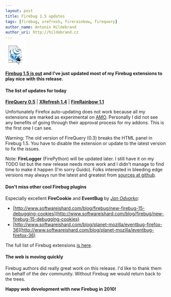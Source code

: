 ```yaml
---
layout: post
title: Firebug 1.5 updates
tags: [firebug, xrefresh, firerainbow, firequery]
author_name: Antonin Hildebrand
author_uri: http://hildebrand.cz
---
```


<img src="/shared/img/icons/firequery-64.png" class="intro-icon"/>

**[Firebug 1.5 is out](http://blog.getfirebug.com/2010/01/19/please-update-firebug-extensions-with-1-5-0) and I've just updated most of my Firebug extensions to play nice with this release.**

#### The list of updates for today

**[FireQuery 0.5](http://firequery.binaryage.com)** | **[XRefresh 1.4](http://xrefresh.binaryage.com)** | **[FireRainbow 1.1](http://firerainbow.binaryage.com)**

Unfortunately Firefox auto-updating does not work because all my extensions are marked as experimental on <a href="https://addons.mozilla.org/en-US/firefox/users/info/50466">AMO</a>. Personally I did not see any benefits 
of going through their approval process for my addons. This is the first one I can see.

Warning: The old version of FireQuery (0.3) breaks the HTML panel in Firebug 1.5. You have to disable the extension or update to the latest version to fix the issues.

Note: **FireLogger** (FirePython) will be updated later. I still have it on my TODO list but the new release needs more work and I didn't manage to find time to make it happen (I'm sorry Guido). Folks interested in bleeding edge versions may always run the latest and greatest from [sources at github](http://github.com/binaryage/firelogger).

#### Don't miss other cool Firebug plugins

Especially excellent **FireCookie** and **EventBug** by *[Jan Odvarko](http://www.softwareishard.com)*:

* [http://www.softwareishard.com/blog/firebug/new-firebug-15-debugging-cookies](http://www.softwareishard.com/blog/firebug/new-firebug-15-debugging-cookies)
* [http://www.softwareishard.com/blog/planet-mozilla/eventbug-firefox-36](http://www.softwareishard.com/blog/planet-mozilla/eventbug-firefox-36)

The full list of Firebug extensions [is here](http://getfirebug.com/extensions/index.html).

#### The web is moving quickly

Firebug authors did really great work on this release. I'd like to thank them on behalf of the dev community. Without Firebug we would return back to the trees.

**Happy web development with new Firebug in 2010!**